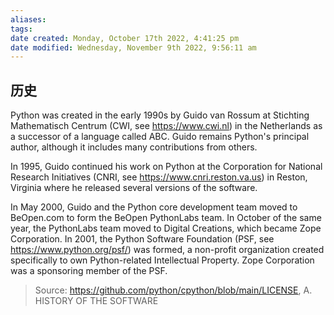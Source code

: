 ```yaml
---
aliases: 
tags: 
date created: Monday, October 17th 2022, 4:41:25 pm
date modified: Wednesday, November 9th 2022, 9:56:11 am
---
```


## 历史

Python was created in the early 1990s by Guido van Rossum at Stichting Mathematisch Centrum (CWI, see https://www.cwi.nl) in the Netherlands as a successor of a language called ABC. Guido remains Python's principal author, although it includes many contributions from others.

In 1995, Guido continued his work on Python at the Corporation for National Research Initiatives (CNRI, see https://www.cnri.reston.va.us) in Reston, Virginia where he released several versions of the software.

In May 2000, Guido and the Python core development team moved to BeOpen.com to form the BeOpen PythonLabs team. In October of the same year, the PythonLabs team moved to Digital Creations, which became Zope Corporation. In 2001, the Python Software Foundation (PSF, see https://www.python.org/psf/) was formed, a non-profit organization created specifically to own Python-related Intellectual Property. Zope Corporation was a sponsoring member of the PSF.

> Source: https://github.com/python/cpython/blob/main/LICENSE, A. HISTORY OF THE SOFTWARE



